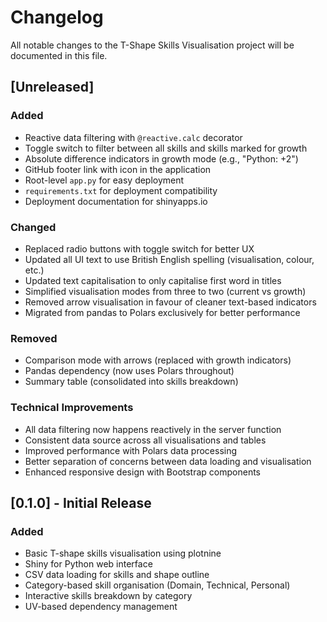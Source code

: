 # Changelog

All notable changes to the T-Shape Skills Visualisation project will be documented in this file.

## [Unreleased]

### Added
- Reactive data filtering with `@reactive.calc` decorator
- Toggle switch to filter between all skills and skills marked for growth
- Absolute difference indicators in growth mode (e.g., "Python: +2")
- GitHub footer link with icon in the application
- Root-level `app.py` for easy deployment
- `requirements.txt` for deployment compatibility
- Deployment documentation for shinyapps.io

### Changed
- Replaced radio buttons with toggle switch for better UX
- Updated all UI text to use British English spelling (visualisation, colour, etc.)
- Updated text capitalisation to only capitalise first word in titles
- Simplified visualisation modes from three to two (current vs growth)
- Removed arrow visualisation in favour of cleaner text-based indicators
- Migrated from pandas to Polars exclusively for better performance

### Removed
- Comparison mode with arrows (replaced with growth indicators)
- Pandas dependency (now uses Polars throughout)
- Summary table (consolidated into skills breakdown)

### Technical Improvements
- All data filtering now happens reactively in the server function
- Consistent data source across all visualisations and tables
- Improved performance with Polars data processing
- Better separation of concerns between data loading and visualisation
- Enhanced responsive design with Bootstrap components

## [0.1.0] - Initial Release

### Added
- Basic T-shape skills visualisation using plotnine
- Shiny for Python web interface
- CSV data loading for skills and shape outline
- Category-based skill organisation (Domain, Technical, Personal)
- Interactive skills breakdown by category
- UV-based dependency management